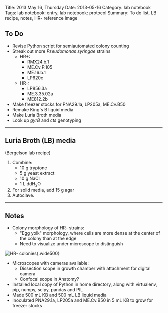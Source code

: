 Title: 2013 May 16, Thursday
Date: 2013-05-16
Category: lab notebook
Tags: lab notebook: entry, lab notebook: protocol
Summary: To do list, LB recipe, notes, HR- reference image

## To Do ##

- Revise Python script for semiautomated colony counting
- Streak out more _Pseudomonas syringae_ strains
    - HR+:
        - RMX24.b.1
        - ME.Cv.P.105
        - ME.16.b.1
        - LP620c
    - HR-:
        - LP856.3a
        - ME.3.35.02a
        - ME812.2b
- Make freezer stocks for PNA29.1a, LP205a, ME.Cv.B50
- Remake King's B liquid media
- Make Luria Broth media
- Look up _gyrB_ and _cts_ genotyping

***

## Luria Broth (LB) media ##
(Bergelson lab recipe)

1. Combine:
    - 10 g tryptone
    - 5 g yeast extract
    - 10 g NaCl
    - 1 L ddH<sub>2</sub>O
2. For solid media, add 15 g agar
3. Autoclave.

***

## Notes ##

- Colony morphology of HR- strains:
    - "Egg yolk" morphology, where cells are more dense at the center of the
      colony than at the edge
    - Need to visualize under microscope to distinguish

![HR- colonies](http://hanalee.info/static/images/20130516/morphology_HR-.jpg
"HR- colonies"){.wide500}

- Microscopes with cameras available:
    - Dissection scope in growth chamber with attachment for digital camera
    - Confocal scope in Anatomy?
- Installed local copy of Python in home directory, along with virtualenv, pip,
  numpy, scipy, pandas and PIL
- Made 500 mL KB and 500 mL LB liquid media
- Inoculated PNA29.1a, LP205a and ME.Cv.B50 in 5 mL KB to grow for freezer
  stocks
